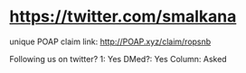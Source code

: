 # https://twitter.com/smalkana

unique POAP claim link: 
http://POAP.xyz/claim/ropsnb

Following us on twitter? 1: Yes
DMed?: Yes
Column: Asked